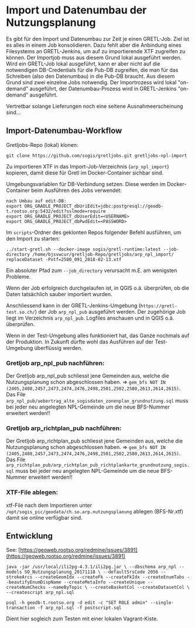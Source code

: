 # Import und Datenumbau der Nutzungsplanung

Es gibt für den Import und Datenumbau zur Zeit je einen GRETL-Job. Ziel ist es alles in einem Job konsolidieren. Dazu fehlt aber die Anbindung eines Filesystems an GRETL-Jenkins, um auf zu importierende XTF zugreifen zu können. Der Importjob muss aus diesem Grund lokal ausgeführt werden. Wird ein GRETL-Job lokal ausgeführt, kann er aber nicht auf die notwendigen DB-Credentials für die Pub-DB zugreifen, die man für das Schreiben (also den Datenumbau) in die Pub-DB braucht. Aus diesem Grund sind zwei einzelne Jobs notwendig. Der Importrozess wird lokal "on-demand" ausgeführt, der Datenumbau-Prozess wird in GRETL-Jenkins "on-demand" ausgeführt.

Vertretbar solange Lieferungen noch eine seltene Ausnahmeerscheinung sind...

## Import-Datenumbau-Workflow

Gretljobs-Repo (lokal) klonen:

```
git clone https://github.com/sogis/gretljobs.git gretljobs-npl-import
```

Zu importieren XTF in das Import-Job-Verzeichnis (`arp_npl_import`) kopieren, damit diese für Gretl im Docker-Container sichbar sind.

Umgebungsvariablen für DB-Verbindung setzen. Diese werden im Docker-Container beim Ausführen des Jobs verwendet:

```
nach Umbau auf edit-DB:
export ORG_GRADLE_PROJECT_dbUriEdit=jdbc:postgresql://geodb-t.rootso.org:5432/edit?sslmode=require
export ORG_GRADLE_PROJECT_dbUserEdit=<USERNAME>
export ORG_GRADLE_PROJECT_dbPwdEdit=<PASSWORD>
```

Im `scripts`-Ordner des geklonten Repos folgender Befehl ausführen, um den Import zu starten:

```
../start-gretl.sh --docker-image sogis/gretl-runtime:latest --job-directory /home/bjsvwcur/gretljob-Repo/gretljobs/arp_npl_import/ replaceDataset -Pxtf=2580_091_2018-02-13.xtf
```

Ein absoluter Pfad zum `--job_directory` verursacht m.E. am wenigsten Probleme.

Wenn der Job erfolgreich durchgelaufen ist, in QGIS o.ä. überprüfen, ob die Daten tatsächlich sauber importiert wurden.

Anschliessend kann in der GRETL-Jenkins-Umgebung (`https://gretl-test.so.ch/`) der Job `arp_npl_pub` ausgeführt werden. Der zugehörige Job liegt im Verzeichnis `arp_npl_pub`. Logfiles anschauen und in QGIS o.ä. überprüfen. 

Wenn in der Test-Umgebung alles funktioniert hat, das Ganze nochmals auf der Produktion. In Zukunft dürfte wohl das Ausführen auf der Test-Umgebung überflüssig werden.

### Gretljob arp_npl_pub nachführen:
Der Gretljob arp_npl_pub  schliesst jene Gemeinden aus, welche die Nutzungsplanung schon abgeschlossen haben. 
=> `gem_bfs NOT IN (2405,2408,2457,2473,2474,2476,2498,2501,2502,2580,2613,2614,2615)`. 
Das File `arp_npl_pub/uebertrag_alte_sogisdaten_zonenplan_grundnutzung.sql` muss bei jeder neu angelegten NPL-Gemeinde um die neue BFS-Nummer erweitert werden!!

### Gretljob arp_richtplan_pub nachführen:
Der Gretljob arp_richtplan_pub schliesst jene Gemeinden aus, welche die Nutzungsplanung schon abgeschlossen haben. 
=> `gem_bfs NOT IN (2405,2408,2457,2473,2474,2476,2498,2501,2502,2580,2613,2614,2615)`. 
Das File `arp_richtplan_pub/arp_richtplan_pub_richtplankarte_grundnutzung_sogis.sql` muss bei jeder neu angelegten NPL-Gemeinde um die neue BFS-Nummer erweitert werden!!

### XTF-File ablegen:
xtf-File nach dem Importieren unter `/opt/sogis_pic/geodata/ch.so.arp.nutzungsplanung` ablegen (BFS-Nr.xtf) damit sie online verfügbar sind. 

## Entwicklung
See: [https://geoweb.rootso.org/redmine/issues/3891](https://geoweb.rootso.org/redmine/issues/3891)

`java -jar /usr/local/ili2pg-4.3.1/ili2pg.jar \
--dbschema arp_npl --models SO_Nutzungsplanung_20171118 \
--defaultSrsCode 2056 --strokeArcs --createGeomIdx --createFk --createFkIdx --createEnumTabs --beautifyEnumDispName --createMetaInfo --createUnique --createNumChecks --nameByTopic \
--createBasketCol --createDatasetCol \
--createscript arp_npl.sql`

`psql -h geodb-t.rootso.org -d edit -c "SET ROLE admin" --single-transaction -f arp_npl.sql -f postscript.sql`


Dient hier sogleich zum Testen mit einer lokalen Vagrant-Kiste.

